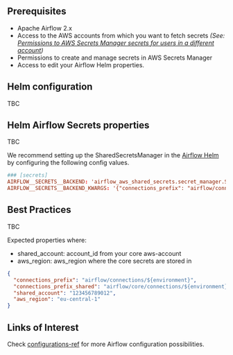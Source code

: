 ## Prerequisites

- Apache Airflow 2.x
- Access to the AWS accounts from which you want to fetch secrets
  _(See: [Permissions to AWS Secrets Manager secrets for users in a different account](https://docs.aws.amazon.com/secretsmanager/latest/userguide/auth-and-access_examples_cross.html))_
- Permissions to create and manage secrets in AWS Secrets Manager
- Access to edit your Airflow Helm properties.

## Helm configuration

TBC

## Helm Airflow Secrets properties

TBC

We recommend setting up the SharedSecretsManager in
the [Airflow Helm](https://github.com/airflow-helm/charts/blob/main/charts/airflow/values.yaml) by configuring
the following config values.

```toml
### [secrets]
AIRFLOW__SECRETS__BACKEND: 'airflow_aws_shared_secrets.secret_manager.SharedSecretsManagerBackend'
AIRFLOW__SECRETS__BACKEND_KWARGS: '{"connections_prefix": "airflow/connections/${environment}", "connections_prefix_shared" : "airflow/core/connections/${environment}", "shared_account": "<my_core_aws_account_id>", "aws_region": "eu-central-1"}'
```


## Best Practices

TBC

Expected properties where:

- shared_account: account_id from your core aws-account
- aws_region: aws_region where the core secrets are stored in

```json
{
  "connections_prefix": "airflow/connections/${environment}",
  "connections_prefix_shared": "airflow/core/connections/${environment}",
  "shared_account": "123456789012",
  "aws_region": "eu-central-1"
}
```

## Links of Interest

Check [configurations-ref](https://airflow.apache.org/docs/apache-airflow/stable/configurations-ref.html) for more
Airflow configuration possibilities.